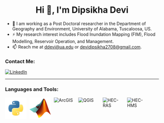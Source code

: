 <h1 align="center">Hi 👋, I'm Dipsikha Devi </h1>

- 🌱 I am working as a Post Doctoral researcher in the Department of Geography and Environment, University of Alabama, Tuscaloosa, US.
- ⚡ My research interest includes Flood Inundation Mapping (FIM), Flood Modelling, Reservoir Operation, and Management.
- 📫 Reach me at ddevi@ua.edu or devidipsikha2708@gmail.com.

### Contact Me:

<a href="https://www.linkedin.com/in/dipsikha-devi-ph-d-83b97781" target="_blank">
  <img src="https://github.com/user-attachments/assets/2684631b-c355-4d4a-a3c0-3144ecdfe11b" alt="LinkedIn" style="width:40px; height:40px;">
</a>

---

### Languages and Tools:
<div style="display: flex; gap: 10px; align-items: center;">
  <img src="https://raw.githubusercontent.com/github/explore/main/topics/python/python.png" alt="Python" style="width:70px; height:70px;">
  <img src="https://raw.githubusercontent.com/github/explore/main/topics/matlab/matlab.png" alt="MATLAB" style="width:70px; height:70px;">
  <img src="https://github.com/user-attachments/assets/db57141e-f56a-4a40-9ac9-4b9219abf497" alt="ArcGIS" style="width:70px; height:70px;">
  <img src="https://github.com/user-attachments/assets/1d362bcb-e695-4e6f-8c6f-f7050a40c133" alt="QGIS" style="width:70px; height:70px;">
  <img src="https://github.com/user-attachments/assets/e12a1641-2033-4460-b402-e6196751b7bc" alt="HEC-RAS" style="width:70px; height:70px;">
  <img src="https://github.com/user-attachments/assets/afb9b63b-bcec-464e-95fb-d0fcd7b3d062" alt="HEC-HMS" style="width:70px; height:70px;">
</div>
